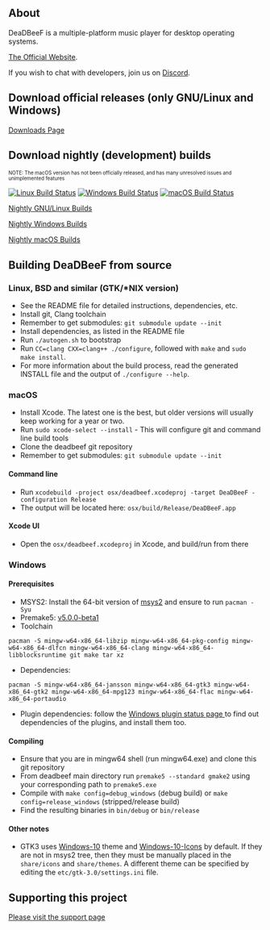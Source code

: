 ## About

DeaDBeeF is a multiple-platform music player for desktop operating systems.

[The Official Website](http://deadbeef.sf.net).

If you wish to chat with developers, join us on [Discord](https://discord.gg/GTVvgSqZrr).

## Download official releases (only GNU/Linux and Windows)

[Downloads Page](https://deadbeef.sourceforge.io/download.html)

## Download nightly (development) builds

<sub><sup>NOTE: The macOS version has not been officially released, and has many unresolved issues and unimplemented features</sup></sub>

[![Linux Build Status](https://github.com/DeaDBeeF-Player/deadbeef/workflows/Build%20for%20Linux/badge.svg)](https://github.com/DeaDBeeF-Player/deadbeef/actions/workflows/linuxbuild.yml)
[![Windows Build Status](https://github.com/DeaDBeeF-Player/deadbeef/workflows/Build%20for%20Windows/badge.svg)](https://github.com/DeaDBeeF-Player/deadbeef/actions/workflows/windowsbuild.yml)
[![macOS Build Status](https://github.com/DeaDBeeF-Player/deadbeef/workflows/Build%20for%20macOS/badge.svg)](https://github.com/DeaDBeeF-Player/deadbeef/actions/workflows/macbuild.yml)

[Nightly GNU/Linux Builds](https://sourceforge.net/projects/deadbeef/files/travis/linux/master/)

[Nightly Windows Builds](https://sourceforge.net/projects/deadbeef/files/travis/windows/master/)

[Nightly macOS Builds](https://sourceforge.net/projects/deadbeef/files/travis/macOS/master/)


## Building DeaDBeeF from source

### Linux, BSD and similar (GTK/*NIX version)

* See the README file for detailed instructions, dependencies, etc.
* Install git, Clang toolchain
* Remember to get submodules: `git submodule update --init`
* Install dependencies, as listed in the README file
* Run `./autogen.sh` to bootstrap
* Run `CC=clang CXX=clang++ ./configure`, followed with `make` and `sudo make install`.
* For more information about the build process, read the generated INSTALL file and the output of `./configure --help`.

### macOS

* Install Xcode. The latest one is the best, but older versions will usually keep working for a year or two.
* Run `sudo xcode-select --install` - This will configure git and command line build tools
* Clone the deadbeef git repository
* Remember to get submodules: ```git submodule update --init```

#### Command line

* Run ```xcodebuild -project osx/deadbeef.xcodeproj -target DeaDBeeF -configuration Release```
* The output will be located here: ```osx/build/Release/DeaDBeeF.app```

#### Xcode UI

* Open the `osx/deadbeef.xcodeproj` in Xcode, and build/run from there

### Windows

#### Prerequisites

* MSYS2: Install the 64-bit version of [msys2](https://www.msys2.org/) and ensure to run `pacman -Syu`
* Premake5: [v5.0.0-beta1](https://premake.github.io/download)
* Toolchain
```
pacman -S mingw-w64-x86_64-libzip mingw-w64-x86_64-pkg-config mingw-w64-x86_64-dlfcn mingw-w64-x86_64-clang mingw-w64-x86_64-libblocksruntime git make tar xz
```
* Dependencies:
```
pacman -S mingw-w64-x86_64-jansson mingw-w64-x86_64-gtk3 mingw-w64-x86_64-gtk2 mingw-w64-x86_64-mpg123 mingw-w64-x86_64-flac mingw-w64-x86_64-portaudio
```
* Plugin dependencies: follow the [Windows plugin status page ](https://github.com/DeaDBeeF-Player/deadbeef/wiki/Windows-plugin-status) to find out dependencies of the plugins, and install them too.

#### Compiling

* Ensure that you are in mingw64 shell (run mingw64.exe) and clone this git
  repository
* From deadbeef main directory run `premake5 --standard gmake2` using your corresponding path to `premake5.exe`
* Compile with `make config=debug_windows` (debug build) or `make config=release_windows` (stripped/release build)
* Find the resulting binaries in `bin/debug` or `bin/release`

#### Other notes

* GTK3 uses [Windows-10](https://github.com/B00merang-Project/Windows-10) theme and [Windows-10-Icons](https://github.com/B00merang-Artwork/Windows-10) by default. If they are not in msys2 tree, then they must be manually placed in the `share/icons` and `share/themes`. A different theme can be specified by editing the `etc/gtk-3.0/settings.ini` file.

## Supporting this project

[Please visit the support page](http://deadbeef.sourceforge.net/support.html)
